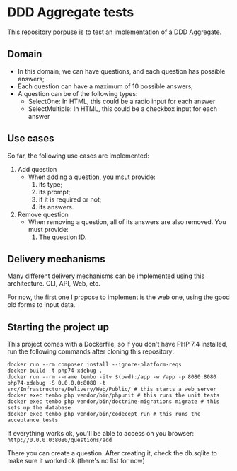 # DDD Aggregate tests

This repository porpuse is to test an implementation of a DDD Aggregate.

## Domain

- In this domain, we can have questions, and each question has possible answers;
- Each question can have a maximum of 10 possible answers;
- A question can be of the following types:
    - SelectOne: In HTML, this could be a radio input for each answer
    - SelectMultiple: In HTML, this could be a checkbox input for each answer
    
## Use cases

So far, the following use cases are implemented:

1. Add question
    - When adding a question, you msut provide:
        1. its type;
        2. its prompt;
        3. if it is required or not;
        4. its answers.
2. Remove question
    - When removing a question, all of its answers are also removed. You must provide:
        1. The question ID.

## Delivery mechanisms

Many different delivery mechanisms can be implemented using this architecture. CLI, API, Web, etc.

For now, the first one I propose to implement is the web one, using the good old forms to input data.

## Starting the project up

This project comes with a Dockerfile, so if you don't have PHP 7.4 installed, run the following commands after cloning this repository:

```shell script
docker run --rm composer install --ignore-platform-reqs
docker build -t php74-xdebug .
docker run --rm --name tembo -itv $(pwd):/app -w /app -p 8080:8080 php74-xdebug -S 0.0.0.0:8080 -t src/Infrastructure/Delivery/Web/Public/ # this starts a web server
docker exec tembo php vendor/bin/phpunit # this runs the unit tests
docker exec tembo php vendor/bin/doctrine-migrations migrate # this sets up the database
docker exec tembo php vendor/bin/codecept run # this runs the acceptance tests
```

If everything works ok, you'll be able to access on you browser: `http://0.0.0.0:8080/questions/add`

There you can create a question. After creating it, check the db.sqlite to make sure it worked ok (there's no list for now)